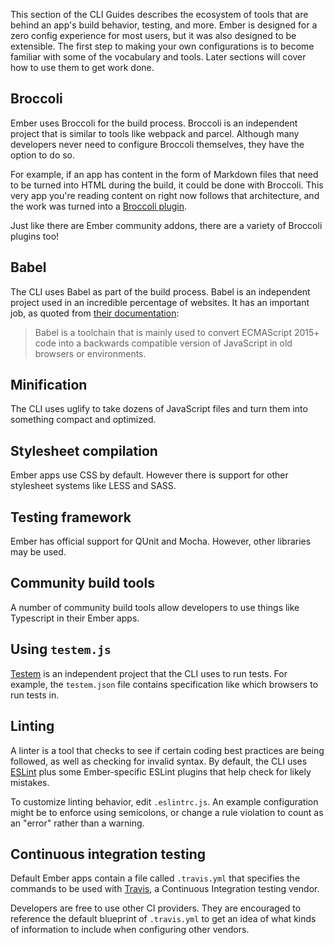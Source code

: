 This section of the CLI Guides describes the ecosystem of tools that are behind an app's build behavior, testing, and more.
Ember is designed for a zero config experience for most users, but it was also designed to be extensible.
The first step to making your own configurations is to become familiar with some of the vocabulary and tools.
Later sections will cover how to use them to get work done.

## Broccoli

Ember uses Broccoli for the build process. Broccoli is an independent project that is similar to tools like webpack and parcel. Although many developers never need to configure Broccoli themselves, they have the option to do so. 

For example, if an app has content in the form of Markdown files that need to be turned into HTML during the build, it could be done with Broccoli. This very app you're reading content on right now follows that architecture, and the work was turned into a [Broccoli plugin](https://github.com/stonecircle/broccoli-static-site-json).

Just like there are Ember community addons, there are a variety of Broccoli plugins too!

## Babel

The CLI uses Babel as part of the build process. Babel is an independent project used in an incredible percentage of websites. It has an important job, as quoted from [their documentation](https://babeljs.io/docs/en):

> Babel is a toolchain that is mainly used to convert ECMAScript 2015+ code into a backwards compatible version of JavaScript in old browsers or environments.

## Minification

The CLI uses uglify to take dozens of JavaScript files and turn them into something compact and optimized.

## Stylesheet compilation

Ember apps use CSS by default. However there is support for other stylesheet systems like LESS and SASS.

## Testing framework

Ember has official support for QUnit and Mocha. However, other libraries may be used.

## Community build tools

A number of community build tools allow developers to use things like Typescript in their Ember apps.

## Using `testem.js`

[Testem](https://github.com/testem/testem) is an independent project that the CLI uses to run tests. For example, the `testem.json` file contains specification like which browsers to run tests in.

## Linting

A linter is a tool that checks to see if certain coding best practices are being followed, as well as checking for invalid syntax. By default, the CLI uses [ESLint](https://eslint.org) plus some Ember-specific ESLint plugins that help check for likely mistakes.

To customize linting behavior, edit `.eslintrc.js`. An example configuration might be to enforce using semicolons, or change a rule violation to count as an "error" rather than a warning.

## Continuous integration testing

Default Ember apps contain a file called `.travis.yml` that specifies the commands to be used with [Travis](https://travis-ci.org/), a Continuous Integration testing vendor.

Developers are free to use other CI providers. They are encouraged to reference the default blueprint of `.travis.yml` to get an idea of what kinds of information to include when configuring other vendors.
